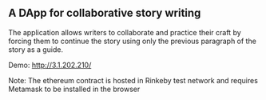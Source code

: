 ## A DApp for collaborative story writing

The application allows writers to collaborate and practice their craft by forcing them to continue the story using only the previous paragraph of the story as a guide.

Demo: http://3.1.202.210/

Note: The ethereum contract is hosted in Rinkeby test network and requires Metamask to be installed in the browser
